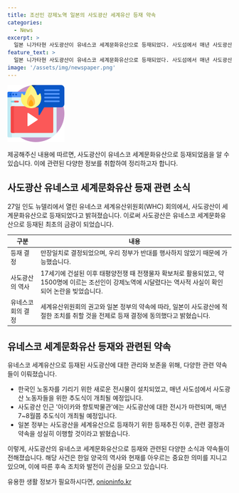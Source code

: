 ```yaml
---
title: 조선인 강제노역 일본의 사도광산 세계유산 등재 약속
categories:
  - News
excerpt: >
  일본 니가타현 사도광산이 유네스코 세계문화유산으로 등재되었다. 사도섬에서 매년 사도광산 노동자 추도식이 열리며, 아이카와 박물관에는 조선인 포함 노동자 생활 전시가 마련된다. 한국 정부는 반대를 행사하지 않고 등재에 동의했는데, 이에 일본은 사도광산을 유네스코 세계유산으로 등재하기 위해 노력해왔다고 전했다.
feature_text: >
  일본 니가타현 사도광산이 유네스코 세계문화유산으로 등재되었다. 사도섬에서 매년 사도광산 노동자 추도식이 열리며, 아이카와 박물관에는 조선인 포함 노동자 생활 전시가 마련된다. 한국 정부는 반대를 행사하지 않고 등재에 동의했는데, 이에 일본은 사도광산을 유네스코 세계유산으로 등재하기 위해 노력해왔다고 전했다.
image: '/assets/img/newspaper.png'
---
```


<p><img src="/assets/img/news.png" alt="rentncar 속보" /></p>

<p>제공해주신 내용에 따르면, 사도광산이 유네스코 세계문화유산으로 등재되었음을 알 수 있습니다. 이에 관련된 다양한 정보를 취합하여 정리하고자 합니다.</p>

<h2 data-ke-size="size26">사도광산 유네스코 세계문화유산 등재 관련 소식</h2>

<p data-ke-size="size16">27일 인도 뉴델리에서 열린 유네스코 세계유산위원회(WHC) 회의에서, 사도광산이 세계문화유산으로 등재되었다고 밝혀졌습니다. 이로써 사도광산은 유네스코 세계문화유산으로 등재된 최초의 금광이 되었습니다.</p>

<table>
    <thead>
        <tr>
            <th>구분</th>
            <th>내용</th>
        </tr>
    </thead>
    <tbody>
        <tr>
            <td>등재 결정</td>
            <td>만장일치로 결정되었으며, 우리 정부가 반대를 행사하지 않았기 때문에 가능했습니다.</td>
        </tr>
        <tr>
            <td>사도광산의 역사</td>
            <td>17세기에 건설된 이후 태평양전쟁 때 전쟁물자 확보처로 활용되었고, 약 1500명에 이르는 조선인이 강제노역에 시달렸다는 역사적 사실이 확인되어 논란을 빚었습니다.</td>
        </tr>
        <tr>
            <td>유네스코 회의 결정</td>
            <td>세계유산위원회의 권고와 일본 정부의 약속에 따라, 일본이 사도광산에 적절한 조치를 취할 것을 전제로 등재 결정에 동의했다고 밝혔습니다.</td>
        </tr>
    </tbody>
</table>

<h2 data-ke-size="size26">유네스코 세계문화유산 등재와 관련된 약속</h2>

<p data-ke-size="size16">유네스코 세계유산으로 등재된 사도광산에 대한 관리와 보존을 위해, 다양한 관련 약속들이 이뤄졌습니다.</p>

<ul>
    <li>한국인 노동자를 기리기 위한 새로운 전시물이 설치되었고, 매년 사도섬에서 사도광산 노동자들을 위한 추도식이 개최될 예정입니다.</li>
    <li>사도광산 인근 '아이카와 향토박물관'에는 사도광산에 대한 전시가 마련되며, 매년 7~8월쯤 추도식이 개최될 예정입니다.</li>
    <li>일본 정부는 사도광산을 세계유산으로 등재하기 위한 등재추진 이후, 관련 결정과 약속을 성실히 이행할 것이라고 밝혔습니다.</li>
</ul>

<p>이렇게, 사도광산의 유네스코 세계문화유산으로 등재와 관련된 다양한 소식과 약속들이 전해졌습니다. 해당 사건은 한일 양국의 역사와 현재를 아우르는 중요한 의미를 지니고 있으며, 이에 따른 후속 조치와 발전이 관심을 모으고 있습니다.</p>
유용한 생활 정보가 필요하시다면, <a href="https://onioninfo.kr" rel="dofollow">onioninfo.kr</a>


